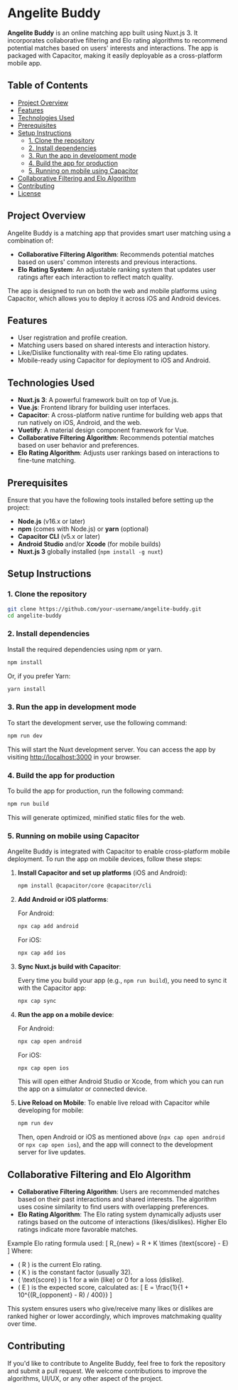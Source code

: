 # Angelite Buddy

**Angelite Buddy** is an online matching app built using Nuxt.js 3. It incorporates collaborative filtering and Elo rating algorithms to recommend potential matches based on users' interests and interactions. The app is packaged with Capacitor, making it easily deployable as a cross-platform mobile app.

## Table of Contents

-   [Project Overview](#project-overview)
-   [Features](#features)
-   [Technologies Used](#technologies-used)
-   [Prerequisites](#prerequisites)
-   [Setup Instructions](#setup-instructions)
    -   [1. Clone the repository](#1-clone-the-repository)
    -   [2. Install dependencies](#2-install-dependencies)
    -   [3. Run the app in development mode](#3-run-the-app-in-development-mode)
    -   [4. Build the app for production](#4-build-the-app-for-production)
    -   [5. Running on mobile using Capacitor](#5-running-on-mobile-using-capacitor)
-   [Collaborative Filtering and Elo Algorithm](#collaborative-filtering-and-elo-algorithm)
-   [Contributing](#contributing)
-   [License](#license)

## Project Overview

Angelite Buddy is a matching app that provides smart user matching using a combination of:

-   **Collaborative Filtering Algorithm**: Recommends potential matches based on users' common interests and previous interactions.
-   **Elo Rating System**: An adjustable ranking system that updates user ratings after each interaction to reflect match quality.

The app is designed to run on both the web and mobile platforms using Capacitor, which allows you to deploy it across iOS and Android devices.

## Features

-   User registration and profile creation.
-   Matching users based on shared interests and interaction history.
-   Like/Dislike functionality with real-time Elo rating updates.
-   Mobile-ready using Capacitor for deployment to iOS and Android.

## Technologies Used

-   **Nuxt.js 3**: A powerful framework built on top of Vue.js.
-   **Vue.js**: Frontend library for building user interfaces.
-   **Capacitor**: A cross-platform native runtime for building web apps that run natively on iOS, Android, and the web.
-   **Vuetify**: A material design component framework for Vue.
-   **Collaborative Filtering Algorithm**: Recommends potential matches based on user behavior and preferences.
-   **Elo Rating Algorithm**: Adjusts user rankings based on interactions to fine-tune matching.

## Prerequisites

Ensure that you have the following tools installed before setting up the project:

-   **Node.js** (v16.x or later)
-   **npm** (comes with Node.js) or **yarn** (optional)
-   **Capacitor CLI** (v5.x or later)
-   **Android Studio** and/or **Xcode** (for mobile builds)
-   **Nuxt.js 3** globally installed (`npm install -g nuxt`)

## Setup Instructions

### 1. Clone the repository

```bash
git clone https://github.com/your-username/angelite-buddy.git
cd angelite-buddy
```

### 2. Install dependencies

Install the required dependencies using npm or yarn.

```bash
npm install
```

Or, if you prefer Yarn:

```bash
yarn install
```

### 3. Run the app in development mode

To start the development server, use the following command:

```bash
npm run dev
```

This will start the Nuxt development server. You can access the app by visiting [http://localhost:3000](http://localhost:3000) in your browser.

### 4. Build the app for production

To build the app for production, run the following command:

```bash
npm run build
```

This will generate optimized, minified static files for the web.

### 5. Running on mobile using Capacitor

Angelite Buddy is integrated with Capacitor to enable cross-platform mobile deployment. To run the app on mobile devices, follow these steps:

1. **Install Capacitor and set up platforms** (iOS and Android):

    ```bash
    npm install @capacitor/core @capacitor/cli
    ```

2. **Add Android or iOS platforms**:

    For Android:

    ```bash
    npx cap add android
    ```

    For iOS:

    ```bash
    npx cap add ios
    ```

3. **Sync Nuxt.js build with Capacitor**:

    Every time you build your app (e.g., `npm run build`), you need to sync it with the Capacitor app:

    ```bash
    npx cap sync
    ```

4. **Run the app on a mobile device**:

    For Android:

    ```bash
    npx cap open android
    ```

    For iOS:

    ```bash
    npx cap open ios
    ```

    This will open either Android Studio or Xcode, from which you can run the app on a simulator or connected device.

5. **Live Reload on Mobile**:
   To enable live reload with Capacitor while developing for mobile:

    ```bash
    npm run dev
    ```

    Then, open Android or iOS as mentioned above (`npx cap open android` or `npx cap open ios`), and the app will connect to the development server for live updates.

## Collaborative Filtering and Elo Algorithm

-   **Collaborative Filtering Algorithm**: Users are recommended matches based on their past interactions and shared interests. The algorithm uses cosine similarity to find users with overlapping preferences.
-   **Elo Rating Algorithm**: The Elo rating system dynamically adjusts user ratings based on the outcome of interactions (likes/dislikes). Higher Elo ratings indicate more favorable matches.

Example Elo rating formula used:
\[ R\_{new} = R + K \times (\text{score} - E) \]
Where:

-   \( R \) is the current Elo rating.
-   \( K \) is the constant factor (usually 32).
-   \( \text{score} \) is 1 for a win (like) or 0 for a loss (dislike).
-   \( E \) is the expected score, calculated as:
    \[ E = \frac{1}{1 + 10^{(R\_{opponent} - R) / 400}} \]

This system ensures users who give/receive many likes or dislikes are ranked higher or lower accordingly, which improves matchmaking quality over time.

## Contributing

If you'd like to contribute to Angelite Buddy, feel free to fork the repository and submit a pull request. We welcome contributions to improve the algorithms, UI/UX, or any other aspect of the project.

